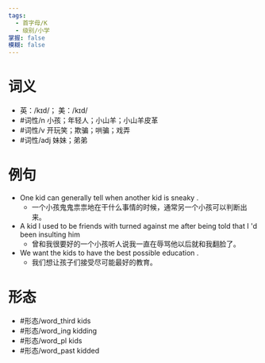 ```yaml
---
tags:
  - 首字母/K
  - 级别/小学
掌握: false
模糊: false
---
```

# 词义
- 英：/kɪd/； 美：/kɪd/
- #词性/n  小孩；年轻人；小山羊；小山羊皮革
- #词性/v  开玩笑；欺骗；哄骗；戏弄
- #词性/adj  妹妹；弟弟
# 例句
- One kid can generally tell when another kid is sneaky .
	- 一个小孩鬼鬼祟祟地在干什么事情的时候，通常另一个小孩可以判断出来。
- A kid I used to be friends with turned against me after being told that I 'd been insulting him
	- 曾和我很要好的一个小孩听人说我一直在辱骂他以后就和我翻脸了。
- We want the kids to have the best possible education .
	- 我们想让孩子们接受尽可能最好的教育。
# 形态
- #形态/word_third kids
- #形态/word_ing kidding
- #形态/word_pl kids
- #形态/word_past kidded
